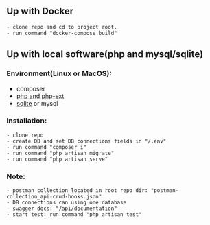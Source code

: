 ## Up with Docker
    - clone repo and cd to project root.
    - run command "docker-compose build"


## Up with local software(php and mysql/sqlite)
### Environment(Linux or MacOS):
- composer
- [php and php-ext](https://laravel.com/docs/11.x/deployment#server-requirements)
- [sqlite](https://laravel.com/docs/11.x/installation#databases-and-migrations) or mysql

### Installation:
    - clone repo
    - create DB and set DB connections fields in "/.env"
    - run command "composer i"
    - run command "php artisan migrate"
    - run command "php artisan serve"    

### Note:
    - postman collection located in root repo dir: "postman-collection_api-crud-books.json"
    - DB connections can using one database
    - swagger docs: "/api/documentation"
    - start test: run command "php artisan test"



